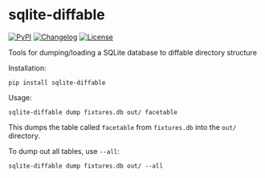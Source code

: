 # sqlite-diffable

[![PyPI](https://img.shields.io/pypi/v/sqlite-diffable.svg)](https://pypi.org/project/sqlite-diffable/)
[![Changelog](https://img.shields.io/github/v/release/simonw/sqlite-diffable?include_prereleases&label=changelog)](https://github.com/simonw/sqlite-diffable/releases)
[![License](https://img.shields.io/badge/license-Apache%202.0-blue.svg)](https://github.com/simonw/sqlite-diffable/blob/main/LICENSE)

Tools for dumping/loading a SQLite database to diffable directory structure

Installation:

    pip install sqlite-diffable

Usage:

    sqlite-diffable dump fixtures.db out/ facetable

This dumps the table called `facetable` from `fixtures.db` into the `out/` directory.

To dump out all tables, use `--all`:

    sqlite-diffable dump fixtures.db out/ --all
